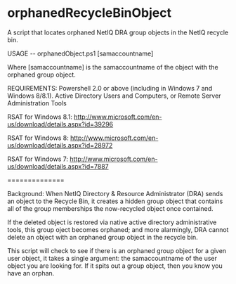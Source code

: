 orphanedRecycleBinObject
==============

A script that locates orphaned NetIQ DRA group objects in the NetIQ recycle bin. 

USAGE -- orphanedObject.ps1 [samaccountname]

Where [samaccountname] is the samaccountname of the object with the orphaned group object. 

REQUIREMENTS: Powershell 2.0 or above (including in Windows 7 and Windows 8/8.1). Active Directory Users and Computers, or Remote Server Administration Tools

RSAT for Windows 8.1: http://www.microsoft.com/en-us/download/details.aspx?id=39296

RSAT for Windows 8: http://www.microsoft.com/en-us/download/details.aspx?id=28972

RSAT for Windows 7: http://www.microsoft.com/en-us/download/details.aspx?id=7887

==============

Background: When NetIQ Directory & Resource Administrator (DRA) sends an object to the Recycle Bin, it creates
a hidden group object that contains all of the group memberships the now-recycled object once contained.

If the deleted object is restored via native active directory administrative tools, this group oject becomes orphaned;
and more alarmingly, DRA cannot delete an object with an orphaned group object in the recycle bin. 

This script will check to see if there is an orphaned group object for a given user object, it takes a single argument:
the samaccountname of the user object you are looking for. If it spits out a group object, then you know you have an orphan. 
